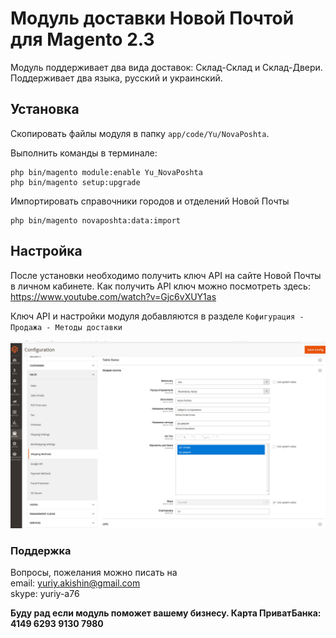 # Модуль доставки Новой Почтой для Magento 2.3

Модуль поддерживает два вида доставок: Склад-Склад и Склад-Двери.
Поддерживает два языка, русский и украинский.

## Установка

Скопировать файлы модуля в папку `app/code/Yu/NovaPoshta`.

Выполнить команды в терминале:

```
php bin/magento module:enable Yu_NovaPoshta
php bin/magento setup:upgrade
```

Импортировать справочники городов и отделений Новой Почты

```
php bin/magento novaposhta:data:import
```


## Настройка

После установки необходимо получить ключ API на сайте Новой Почты в личном кабинете.
Как получить API ключ можно посмотреть здесь: https://www.youtube.com/watch?v=Gjc6vXUY1as

Ключ API и настройки модуля добавляются в разделе `Кофигурация - Продажа - Методы доставки`

![alt text](/docs/config.jpg "Configuration of Yu_NovaPoshta")

### Поддержка

Вопросы, пожелания можно писать на  
email: yuriy.akishin@gmail.com  
skype: yuriy-a76

**Буду рад если модуль поможет вашему бизнесу.
Карта ПриватБанка: 4149 6293 9130 7980**